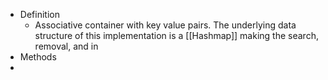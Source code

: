 - Definition
	- Associative container with key value pairs. The underlying data structure of this implementation is a [[Hashmap]] making the search, removal, and in
- Methods
-